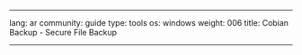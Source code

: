 

---

lang: ar
community: guide
type: tools
os: windows
weight: 006
title: Cobian Backup - Secure File Backup

---

<stub>

